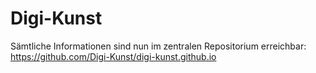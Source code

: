 # Digi-Kunst 

Sämtliche Informationen sind nun im zentralen Repositorium erreichbar: https://github.com/Digi-Kunst/digi-kunst.github.io


